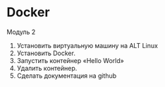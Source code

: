 # Docker
Модуль 2

1.	Установить виртуальную машину на ALT Linux
2.	Установить Docker.
3.	Запустить контейнер «Hello World»
4.	Удалить контейнер.
5.	Сделать документация на github






